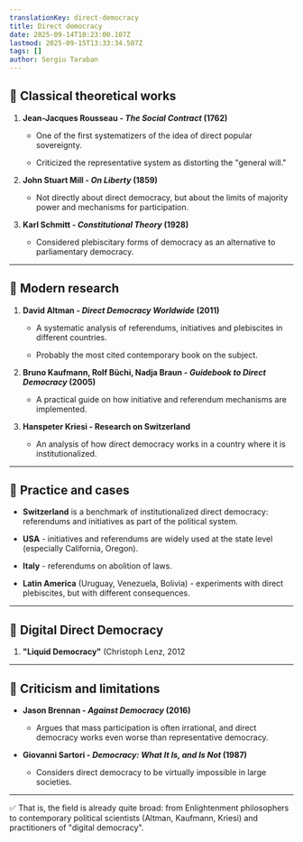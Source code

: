 ```yaml
---
translationKey: direct-democracy
title: Direct democracy
date: 2025-09-14T10:23:00.107Z
lastmod: 2025-09-15T13:33:34.507Z
tags: []
author: Sergiu Taraban
---
```

## 🔹 Classical theoretical works

1. **Jean-Jacques Rousseau - *The Social Contract* (1762)**

   * One of the first systematizers of the idea of direct popular sovereignty.

   * Criticized the representative system as distorting the "general will."
2. **John Stuart Mill - *On Liberty* (1859)**

   * Not directly about direct democracy, but about the limits of majority power and mechanisms for participation.
3. **Karl Schmitt - *Constitutional Theory* (1928)**

   * Considered plebiscitary forms of democracy as an alternative to parliamentary democracy.

***

## 🔹 Modern research

1. **David Altman - *Direct Democracy Worldwide* (2011)**

   * A systematic analysis of referendums, initiatives and plebiscites in different countries.

   * Probably the most cited contemporary book on the subject.
2. **Bruno Kaufmann, Rolf Büchi, Nadja Braun - *Guidebook to Direct Democracy* (2005)**

   * A practical guide on how initiative and referendum mechanisms are implemented.
3. **Hanspeter Kriesi - Research on Switzerland**

   * An analysis of how direct democracy works in a country where it is institutionalized.

***

## 🔹 Practice and cases

* **Switzerland** is a benchmark of institutionalized direct democracy: referendums and initiatives as part of the political system.

* **USA** - initiatives and referendums are widely used at the state level (especially California, Oregon).

* **Italy** - referendums on abolition of laws.

* **Latin America** (Uruguay, Venezuela, Bolivia) - experiments with direct plebiscites, but with different consequences.

***

## 🔹 Digital Direct Democracy

1. **"Liquid Democracy"** (Christoph Lenz, 2012

***

## 🔹 Criticism and limitations

* **Jason Brennan - *Against Democracy* (2016)**

  * Argues that mass participation is often irrational, and direct democracy works even worse than representative democracy.
* **Giovanni Sartori - *Democracy: What It Is, and Is Not* (1987)**

  * Considers direct democracy to be virtually impossible in large societies.

***

✅ That is, the field is already quite broad: from Enlightenment philosophers to contemporary political scientists (Altman, Kaufmann, Kriesi) and practitioners of "digital democracy".
